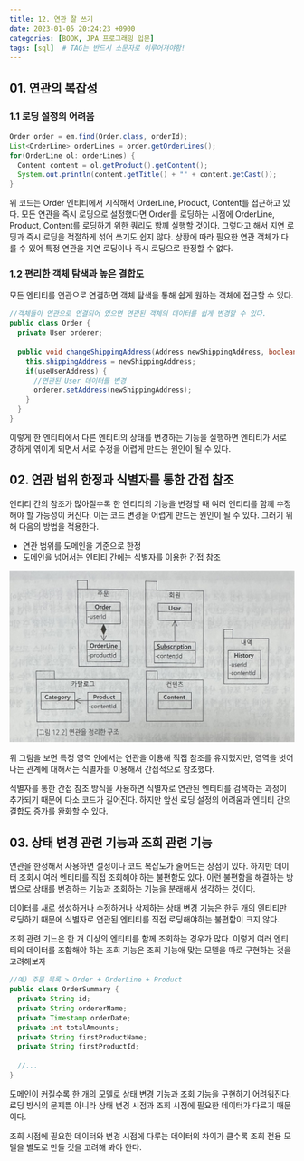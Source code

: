 ```yaml
---
title: 12. 연관 잘 쓰기
date: 2023-01-05 20:24:23 +0900
categories: [BOOK, JPA 프로그래밍 입문]
tags: [sql]  # TAG는 반드시 소문자로 이루어져야함!
---
```


## 01. 연관의 복잡성
### 1.1 로딩 설정의 어려움
```java
Order order = em.find(Order.class, orderId);
List<OrderLine> orderLines = order.getOrderLines();
for(OrderLine ol: orderLines) {
  Content content = ol.getProduct().getContent();
  System.out.println(content.getTitle() + "" + content.getCast());
}

```
위 코드는 Order 엔티티에서 시작해서 OrderLine, Product, Content를 접근하고 있다. 모든 연관을 즉시 로딩으로 설정했다면 Order를 로딩하는 시점에 OrderLine, Product, Content를 로딩하기 위한 쿼리도 함께 실행할 것이다. 그렇다고 해서 지연 로딩과 즉시 로딩을 적절하게 섞어 쓰기도 쉽지 않다. 상황에 따라 필요한 연관 객체가 다를 수 있어 특정 연관을 지연 로딩이나 즉시 로딩으로 한정할 수 없다.

### 1.2 편리한 객체 탐색과 높은 결합도
모든 엔티티를 연관으로 연결하면 객체 탐색을 통해 쉽게 원하는 객체에 접근할 수 있다.

```java
//객체들이 연관으로 연결되어 있으면 연관된 객체의 데이터를 쉽게 변경할 수 있다.
public class Order {
  private User orderer;

  public void changeShippingAddress(Address newShippingAddress, boolean useUserAddress) {
    this.shippingAddress = newShippingAddress;
    if(useUserAddress) {
      //연관된 User 데이터를 변경
      orderer.setAddress(newShippingAddress);
    }
  }
}
```
이렇게 한 엔티티에서 다른 엔티티의 상태를 변경하는 기능을 실행하면 엔티티가 서로 강하게 엮이게 되면서 서로 수정을 어렵게 만드는 원인이 될 수 있다.

## 02. 연관 범위 한정과 식별자를 통한 간접 참조
엔티티 간의 참조가 많아질수록 한 엔티티의 기능을 변경할 때 여러 엔티티를 함께 수정해야 할 가능성이 커진다. 이는 코드 변경을 어렵게 만드는 원인이 될 수 있다. 그러기 위해 다음의 방법을 적용한다.
* 연관 범위를 도메인을 기준으로 한정
* 도메인을 넘어서는 엔티티 간에는 식별자를 이용한 간접 참조

<img src="/assets/img/posting_img/book/JPA%20프로그래밍%20입문/연관을정리한구조.jpeg" width="700px">

위 그림을 보면 특정 영역 안에서는 연관을 이용해 직접 참조를 유지했지만, 영역을 벗어나는 관계에 대해서는 식별자를 이용해서 간접적으로 참조했다.

식별자를 통한 간접 참조 방식을 사용하면 식별자로 연관된 엔티티를 검색하는 과정이 추가되기 때문에 다소 코드가 길어진다. 하지만 앞선 로딩 설정의 어려움과 엔티티 간의 결합도 증가를 완화할 수 있다.

## 03. 상태 변경 관련 기능과 조회 관련 기능
연관을 한정해서 사용하면 설정이나 코드 복잡도가 줄어드는 장점이 있다. 하지만 데이터 조회시 여러 엔티티를 직접 조회해야 하는 불편함도 있다. 이런 불편함을 해결하는 방법으로 상태를 변경하는 기능과 조회하는 기능을 분래해서 생각하는 것이다.

데이터를 새로 생성하거나 수정하거나 삭제하는 상태 변경 기능은 한두 개의 엔티티만 로딩하기 때문에 식별자로 연관된 엔티티를 직접 로딩해야하는 불편함이 크지 않다.

조회 관련 기느은 한 개 이상의 엔티티를 함께 조회하는 경우가 많다. 이렇게 여러 엔티티의 데이터를 조합해야 하는 조회 기능은 조회 기능애 맞는 모델을 따로 구현하는 것을 고려해보자

```java
//예) 주문 목록 > Order + OrderLine + Product
public class OrderSummary {
  private String id;
  private String ordererName;
  private Timestamp orderDate;
  private int totalAmounts;
  private String firstProductName;
  private String firstProductId;

  //...
}
```
도메인이 커질수록 한 개의 모델로 상태 변경 기능과 조회 기능을 구현하기 어려워진다. 로딩 방식의 문제뿐 아니라 상태 변경 시점과 조회 시점에 필요한 데이터가 다르기 때문이다.

조회 시점에 필요한 데이터와 변경 시점에 다루는 데이터의 차이가 클수록 조회 전용 모델을 별도로 만들 것을 고려해 봐야 한다.
